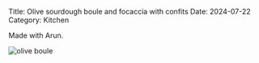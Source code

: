 Title: Olive sourdough boule and focaccia with confits
Date: 2024-07-22
Category: Kitchen

Made with Arun.

![olive boule]({static}/images/olive-boule.png)

